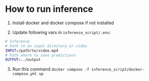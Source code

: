 # How to run inference

1. Install docker and docker compose if not installed

2. Update following vars in `inference_script/.env`:
```bash
# Inference
# Path to an input directory or video
INPUT=/path/to/video.mp4
# Path where to save predictions
OUTPUT=../output
```

3. Run this command
`docker compose -f inference_script/docker-compose.yml up`

